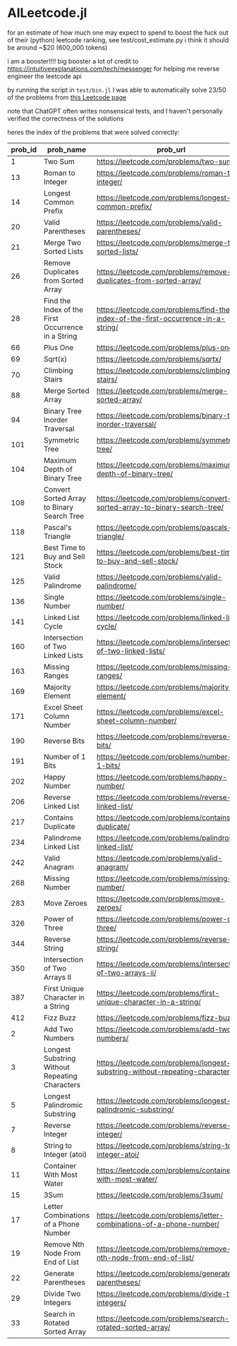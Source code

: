 # AILeetcode.jl


for an estimate of how much one may expect to spend to boost the fuck out of their (python) leetcode ranking, see test/cost_estimate.py
i think it should be around ~$20 (600_000 tokens)

i am a booster!!!! big booster 
a lot of credit to https://intuitiveexplanations.com/tech/messenger for helping me reverse engineer the leetcode api

by running the script in `test/bin.jl` I was able to automatically solve 23/50 of the problems from [this Leetcode page](https://leetcode.com/problem-list/top-interview-questions/?sorting=W3sic29ydE9yZGVyIjoiQVNDRU5ESU5HIiwib3JkZXJCeSI6IkRJRkZJQ1VMVFkifV0%3D)

note that ChatGPT often writes nonsensical tests, and I haven't personally verified the correctness of the solutions

heres the index of the problems that were solved correctly:

| prob_id |                                          prob_name |                                                                          prob_url |
|---------|----------------------------------------------------|-----------------------------------------------------------------------------------|
|       1 |                                            Two Sum |                                            https://leetcode.com/problems/two-sum/ |
|      13 |                                   Roman to Integer |                                   https://leetcode.com/problems/roman-to-integer/ |
|      14 |                              Longest Common Prefix |                              https://leetcode.com/problems/longest-common-prefix/ |
|      20 |                                  Valid Parentheses |                                  https://leetcode.com/problems/valid-parentheses/ |
|      21 |                             Merge Two Sorted Lists |                             https://leetcode.com/problems/merge-two-sorted-lists/ |
|      26 |                Remove Duplicates from Sorted Array |                https://leetcode.com/problems/remove-duplicates-from-sorted-array/ |
|      28 | Find the Index of the First Occurrence in a String | https://leetcode.com/problems/find-the-index-of-the-first-occurrence-in-a-string/ |
|      66 |                                           Plus One |                                           https://leetcode.com/problems/plus-one/ |
|      69 |                                            Sqrt(x) |                                              https://leetcode.com/problems/sqrtx/ |
|      70 |                                    Climbing Stairs |                                    https://leetcode.com/problems/climbing-stairs/ |
|      88 |                                 Merge Sorted Array |                                 https://leetcode.com/problems/merge-sorted-array/ |
|      94 |                      Binary Tree Inorder Traversal |                      https://leetcode.com/problems/binary-tree-inorder-traversal/ |
|     101 |                                     Symmetric Tree |                                     https://leetcode.com/problems/symmetric-tree/ |
|     104 |                       Maximum Depth of Binary Tree |                       https://leetcode.com/problems/maximum-depth-of-binary-tree/ |
|     108 |         Convert Sorted Array to Binary Search Tree |         https://leetcode.com/problems/convert-sorted-array-to-binary-search-tree/ |
|     118 |                                  Pascal's Triangle |                                   https://leetcode.com/problems/pascals-triangle/ |
|     121 |                    Best Time to Buy and Sell Stock |                    https://leetcode.com/problems/best-time-to-buy-and-sell-stock/ |
|     125 |                                   Valid Palindrome |                                   https://leetcode.com/problems/valid-palindrome/ |
|     136 |                                      Single Number |                                      https://leetcode.com/problems/single-number/ |
|     141 |                                  Linked List Cycle |                                  https://leetcode.com/problems/linked-list-cycle/ |
|     160 |                   Intersection of Two Linked Lists |                   https://leetcode.com/problems/intersection-of-two-linked-lists/ |
|     163 |                                     Missing Ranges |                                     https://leetcode.com/problems/missing-ranges/ |
|     169 |                                   Majority Element |                                   https://leetcode.com/problems/majority-element/ |
|     171 |                          Excel Sheet Column Number |                          https://leetcode.com/problems/excel-sheet-column-number/ |
|     190 |                                       Reverse Bits |                                       https://leetcode.com/problems/reverse-bits/ |
|     191 |                                   Number of 1 Bits |                                   https://leetcode.com/problems/number-of-1-bits/ |
|     202 |                                       Happy Number |                                       https://leetcode.com/problems/happy-number/ |
|     206 |                                Reverse Linked List |                                https://leetcode.com/problems/reverse-linked-list/ |
|     217 |                                 Contains Duplicate |                                 https://leetcode.com/problems/contains-duplicate/ |
|     234 |                             Palindrome Linked List |                             https://leetcode.com/problems/palindrome-linked-list/ |
|     242 |                                      Valid Anagram |                                      https://leetcode.com/problems/valid-anagram/ |
|     268 |                                     Missing Number |                                     https://leetcode.com/problems/missing-number/ |
|     283 |                                        Move Zeroes |                                        https://leetcode.com/problems/move-zeroes/ |
|     326 |                                     Power of Three |                                     https://leetcode.com/problems/power-of-three/ |
|     344 |                                     Reverse String |                                     https://leetcode.com/problems/reverse-string/ |
|     350 |                      Intersection of Two Arrays II |                      https://leetcode.com/problems/intersection-of-two-arrays-ii/ |
|     387 |                 First Unique Character in a String |                 https://leetcode.com/problems/first-unique-character-in-a-string/ |
|     412 |                                          Fizz Buzz |                                          https://leetcode.com/problems/fizz-buzz/ |
|       2 |                                    Add Two Numbers |                                    https://leetcode.com/problems/add-two-numbers/ |
|       3 |     Longest Substring Without Repeating Characters |     https://leetcode.com/problems/longest-substring-without-repeating-characters/ |
|       5 |                      Longest Palindromic Substring |                      https://leetcode.com/problems/longest-palindromic-substring/ |
|       7 |                                    Reverse Integer |                                    https://leetcode.com/problems/reverse-integer/ |
|       8 |                           String to Integer (atoi) |                             https://leetcode.com/problems/string-to-integer-atoi/ |
|      11 |                          Container With Most Water |                          https://leetcode.com/problems/container-with-most-water/ |
|      15 |                                               3Sum |                                               https://leetcode.com/problems/3sum/ |
|      17 |              Letter Combinations of a Phone Number |              https://leetcode.com/problems/letter-combinations-of-a-phone-number/ |
|      19 |                   Remove Nth Node From End of List |                   https://leetcode.com/problems/remove-nth-node-from-end-of-list/ |
|      22 |                               Generate Parentheses |                               https://leetcode.com/problems/generate-parentheses/ |
|      29 |                                Divide Two Integers |                                https://leetcode.com/problems/divide-two-integers/ |
|      33 |                     Search in Rotated Sorted Array |                     https://leetcode.com/problems/search-in-rotated-sorted-array/ |
